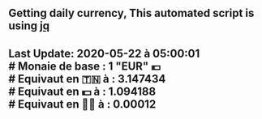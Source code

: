 ## Getting daily currency, This automated script is using [jq](https://stedolan.github.io/jq/)
## Last Update:  2020-05-22 à 05:00:01 </br># Monaie de base : 1 "EUR" 💶 </br> # Equivaut en 🇹🇳 à :  3.147434 </br> # Equivaut en 💵 à : 1.094188</br> # Equivaut en 🐱‍💻 à :  0.00012

